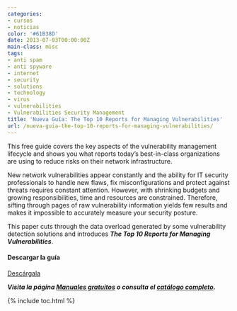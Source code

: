 ```yaml
---
categories:
- cursos
- noticias
color: '#61B38D'
date: 2013-07-03T00:00:00Z
main-class: misc
tags:
- anti spam
- anti spyware
- internet
- security
- solutions
- technology
- virus
- vulnerabilities
- Vulnerabilities Security Management
title: 'Nueva Guía: The Top 10 Reports for Managing Vulnerabilities'
url: /nueva-guia-the-top-10-reports-for-managing-vulnerabilities/
---
```


[<amp-img on="tap:lightbox1" role="button" tabindex="0" layout="responsive" alt="The Top 10 Reports for Managing Vulnerabilities" src="/assets/img/2013/07/The-Top-10-Reports-for-Managing-Vulnerabilities.jpg" width="250px" height="301px" />][1]

This free guide covers the key aspects of the vulnerability management lifecycle and shows you what reports today&#8217;s best-in-class organizations are using to reduce risks on their network infrastructure.

New network vulnerabilities appear constantly and the ability for IT security professionals to handle new flaws, fix misconfigurations and protect against threats requires constant attention. However, with shrinking budgets and growing responsibilities, time and resources are constrained. Therefore, sifting through pages of raw vulnerability information yields few results and makes it impossible to accurately measure your security posture.

This paper cuts through the data overload generated by some vulnerability detection solutions and introduces ***The Top 10 Reports for Managing Vulnerabilities***.

#### Descargar la guía

<div class="button-post">
<a href="http://elbauldelprogramador.tradepub.com/c/pubRD.mpl?sr=oc&_t=oc:&pc=w_qa31" target="_blank" class="wi-button style-3">Descárgala<i class="icon-download icon-2x"></i></a>
</div>

***Visita la página [Manuales gratuitos][2] o consulta el [catálogo completo][3].***



 [1]: http://elbauldelprogramador.tradepub.com/c/pubRD.mpl?sr=oc&_t=oc:&pc;=w_qa31/prgm.cgi
 [2]: https://elbauldelprogramador.com/manuales-gratuitos/
 [3]: http://elbauldelprogramador.tradepub.com/category/information-technology/1207/ "Catálogo completo de Guías gratuítas "

{% include toc.html %}
